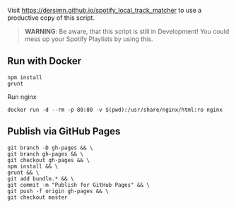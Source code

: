Visit <https://dersimn.github.io/spotify_local_track_matcher> to use a productive copy of this script.

> **WARNING**: Be aware, that this script is still in Development! You could mess up your Spotify Playlists by using this.

## Run with Docker

    npm install
    grunt

Run nginx

    docker run -d --rm -p 80:80 -v $(pwd):/usr/share/nginx/html:ro nginx

## Publish via GitHub Pages

    git branch -D gh-pages && \
    git branch gh-pages && \
    git checkout gh-pages && \
    npm install && \
    grunt && \
    git add bundle.* && \
    git commit -m "Publish for GitHub Pages" && \
    git push -f origin gh-pages && \
    git checkout master
